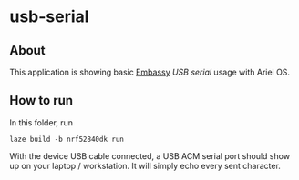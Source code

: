 # usb-serial

## About

This application is showing basic
[Embassy](https://github.com/embassy-rs/embassy) _USB serial_ usage with Ariel OS.

## How to run

In this folder, run

    laze build -b nrf52840dk run

With the device USB cable connected, a USB ACM serial port should show up on
your laptop / workstation.
It will simply echo every sent character.
